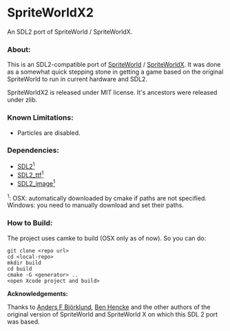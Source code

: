# SpriteWorldX2
An SDL2 port of SpriteWorld / SpriteWorldX.


### About:

This is an SDL2-compatible port of [SpriteWorld](https://sourceforge.net/projects/spriteworld/) / [SpriteWorldX](https://sourceforge.net/projects/spriteworldx/). It was done as a somewhat quick stepping stone in getting a game based on the original SpriteWorld to run in current hardware and SDL2.

SpriteWorldX2 is released under MIT license. It's ancestors were released under zlib.

### Known Limitations:

* Particles are disabled.

### Dependencies:

* [SDL2<sup>1</sup>](https://www.libsdl.org/download-2.0.php)
* [SDL2_ttf<sup>1</sup>](https://www.libsdl.org/projects/SDL_ttf/)
* [SDL2_image<sup>1</sup>](https://www.libsdl.org/projects/SDL_image/)


<sup>1</sup>: OSX: automatically downloaded by cmake if paths are not specified. Windows: you need to manually download and set their paths.


### How to Build:
The project uses camke to build (OSX only as of now). So you can do:

```
git clone <repo url>
cd <local-repo>
mkdir build
cd build
cmake -G <generator> ..
<open Xcode project and build>
```

**Acknowledgements:**

Thanks to [Anders F Björklund](https://github.com/afb), [Ben Hencke](https://www.bhencke.com/) and the other authors of the original version of SpriteWorld and SpriteWorld X on which this SDL 2 port was based.
